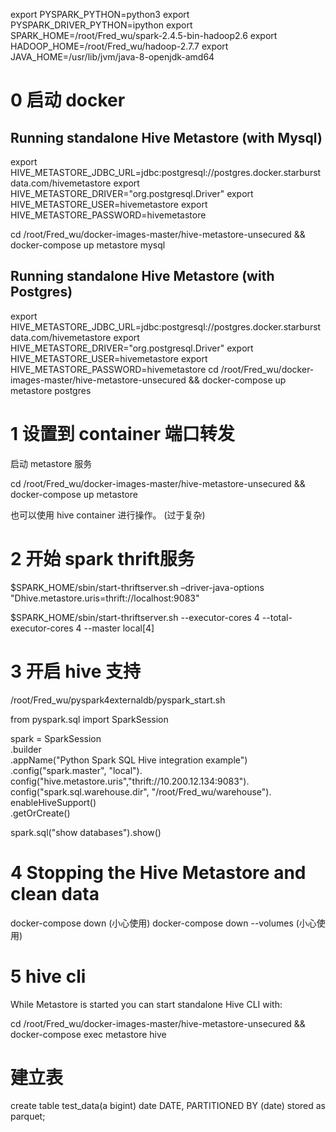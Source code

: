 
export PYSPARK_PYTHON=python3
export PYSPARK_DRIVER_PYTHON=ipython
export SPARK_HOME=/root/Fred_wu/spark-2.4.5-bin-hadoop2.6
export HADOOP_HOME=/root/Fred_wu/hadoop-2.7.7
export JAVA_HOME=/usr/lib/jvm/java-8-openjdk-amd64


# 0 启动 docker 
## Running standalone Hive Metastore (with Mysql)

export HIVE_METASTORE_JDBC_URL=jdbc:postgresql://postgres.docker.starburstdata.com/hivemetastore
export HIVE_METASTORE_DRIVER="org.postgresql.Driver"
export HIVE_METASTORE_USER=hivemetastore
export HIVE_METASTORE_PASSWORD=hivemetastore

cd /root/Fred_wu/docker-images-master/hive-metastore-unsecured && docker-compose up metastore mysql

## Running standalone Hive Metastore (with Postgres)

export HIVE_METASTORE_JDBC_URL=jdbc:postgresql://postgres.docker.starburstdata.com/hivemetastore
export HIVE_METASTORE_DRIVER="org.postgresql.Driver"
export HIVE_METASTORE_USER=hivemetastore
export HIVE_METASTORE_PASSWORD=hivemetastore
cd /root/Fred_wu/docker-images-master/hive-metastore-unsecured && docker-compose up metastore postgres

# 1 设置到 container 端口转发
启动 metastore 服务

cd /root/Fred_wu/docker-images-master/hive-metastore-unsecured && docker-compose up metastore

也可以使用 hive container 进行操作。 (过于复杂)

# 2 开始 spark thrift服务

$SPARK_HOME/sbin/start-thriftserver.sh –driver-java-options "Dhive.metastore.uris=thrift://localhost:9083"

$SPARK_HOME/sbin/start-thriftserver.sh --executor-cores 4 --total-executor-cores 4 --master local[4]


# 3 开启 hive 支持
/root/Fred_wu/pyspark4externaldb/pyspark_start.sh

from pyspark.sql import SparkSession

spark = SparkSession \
    .builder \
    .appName("Python Spark SQL Hive integration example") \
    .config("spark.master", "local"). \
    config("hive.metastore.uris","thrift://10.200.12.134:9083"). \
    config("spark.sql.warehouse.dir",  "/root/Fred_wu/warehouse"). \
    enableHiveSupport() \
    .getOrCreate()

spark.sql("show databases").show()


# 4 Stopping the Hive Metastore and clean data
docker-compose down  (小心使用)
docker-compose down --volumes  (小心使用)


# 5 hive cli
While Metastore is started you can start standalone Hive CLI with:

cd /root/Fred_wu/docker-images-master/hive-metastore-unsecured && docker-compose exec metastore hive



# 建立表
create table test_data(a bigint) 
date DATE,
PARTITIONED BY (date)
stored as parquet; 
